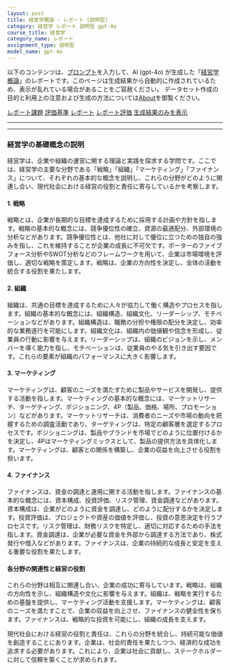 ```yaml
---
layout: post
title: 経営学概論 - レポート (説明型)
category: 経営学 レポート 説明型 gpt-4o
course_title: 経営学
category_name: レポート
assignment_type: 説明型
model_name: gpt-4o
---
```


以下のコンテンツは、[プロンプト](http://127.0.0.1:8000/generated/経営学/gpt-4o/prompt_レポート-説明型.md)を入力して、AI (gpt-4o) が生成した「[経営学概論](/contents/経営学/)」のレポートです。このページは生成結果から自動的に作成されているため、表示が乱れている場合があることをご容赦ください。
データセット作成の目的と利用上の注意および生成の方法については[About](/About)を御覧ください。

[レポート課題](../レポート課題-説明型)
[評価基準](../評価基準-説明型)
[レポート](../レポート-説明型)
[レポート評価](../レポート評価-説明型)
[生成結果のみを表示](http://127.0.0.1:8000/generated/経営学/gpt-4o/レポート-説明型.md)
  

***
***
  
### 経営学の基礎概念の説明

経営学は、企業や組織の運営に関する理論と実践を探求する学問です。ここでは、経営学の主要な分野である「戦略」「組織」「マーケティング」「ファイナンス」について、それぞれの基本的な概念を説明し、これらの分野がどのように関連し合い、現代社会における経営の役割と責任に寄与しているかを考察します。

#### 1. 戦略

戦略とは、企業が長期的な目標を達成するために採用する計画や方針を指します。戦略の基本的な概念には、競争優位性の確立、資源の最適配分、外部環境の分析などがあります。競争優位性とは、他社に対して優位に立つための独自の強みを指し、これを維持することが企業の成長に不可欠です。ポーターのファイブフォース分析やSWOT分析などのフレームワークを用いて、企業は市場環境を評価し、適切な戦略を策定します。戦略は、企業の方向性を決定し、全体の活動を統合する役割を果たします。

#### 2. 組織

組織は、共通の目標を達成するために人々が協力して働く構造やプロセスを指します。組織の基本的な概念には、組織構造、組織文化、リーダーシップ、モチベーションなどがあります。組織構造は、職務の分担や権限の配分を決定し、効率的な業務遂行を可能にします。組織文化は、組織内の価値観や信念を形成し、従業員の行動に影響を与えます。リーダーシップは、組織のビジョンを示し、メンバーを導く能力を指し、モチベーションは、従業員のやる気を引き出す要因です。これらの要素が組織のパフォーマンスに大きく影響します。

#### 3. マーケティング

マーケティングは、顧客のニーズを満たすために製品やサービスを開発し、提供する活動を指します。マーケティングの基本的な概念には、マーケットリサーチ、ターゲティング、ポジショニング、4P（製品、価格、場所、プロモーション）などがあります。マーケットリサーチは、消費者のニーズや市場の動向を把握するための調査活動であり、ターゲティングは、特定の顧客層を選定するプロセスです。ポジショニングは、製品やブランドを市場でどのように位置付けるかを決定し、4Pはマーケティングミックスとして、製品の提供方法を具体化します。マーケティングは、顧客との関係を構築し、企業の収益を向上させる役割を担います。

#### 4. ファイナンス

ファイナンスは、資金の調達と運用に関する活動を指します。ファイナンスの基本的な概念には、資本構成、投資評価、リスク管理、資金調達などがあります。資本構成は、企業がどのように資金を調達し、どのように配分するかを決定します。投資評価は、プロジェクトや資産の価値を評価し、投資の意思決定を行うプロセスです。リスク管理は、財務リスクを特定し、適切に対応するための手法を指します。資金調達は、企業が必要な資金を外部から調達する方法であり、株式発行や借入などがあります。ファイナンスは、企業の持続的な成長と安定を支える重要な役割を果たします。

#### 各分野の関連性と経営の役割

これらの分野は相互に関連し合い、企業の成功に寄与しています。戦略は、組織の方向性を示し、組織構造や文化に影響を与えます。組織は、戦略を実行するための基盤を提供し、マーケティング活動を支援します。マーケティングは、顧客のニーズを満たすことで、企業の収益を向上させ、ファイナンスの健全性を保ちます。ファイナンスは、戦略的な投資を可能にし、組織の成長を支えます。

現代社会における経営の役割と責任は、これらの分野を統合し、持続可能な価値を創造することにあります。企業は、社会的責任を果たしつつ、経済的な成功を追求する必要があります。これにより、企業は社会に貢献し、ステークホルダーに対して信頼を築くことが求められます。
